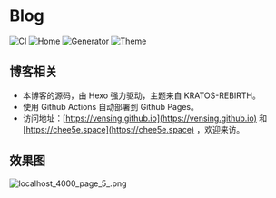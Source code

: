 # Blog

[![CI](https://github.com/vensing/vensing.github.io/workflows/CI/badge.svg)](https://github.com/vensing/vensing.github.io/actions)
[![Home](https://img.shields.io/badge/Home-chee5e-orange.svg)](https://chee5e.space)
[![Generator](https://img.shields.io/badge/Generate-Hexo-blue.svg)](https://hexo.io)
[![Theme](https://img.shields.io/badge/Theme-KratosRebirth-blueviolet.svg)](https://github.com/Candinya/Kratos-Rebirth)

## 博客相关
- 本博客的源码，由 Hexo 强力驱动，主题来自 KRATOS-REBIRTH。
- 使用 Github Actions 自动部署到 Github Pages。
- 访问地址：[https://vensing.github.io](https://vensing.github.io) 和 [https://chee5e.space](https://chee5e.space) ，欢迎来访。

## 效果图
![localhost_4000_page_5_.png](https://cdn.jsdelivr.net/gh/vensing/static@master/image/T519d38N6Fkym7M.png)